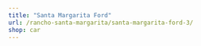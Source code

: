 ```yaml
---
title: "Santa Margarita Ford"
url: /rancho-santa-margarita/santa-margarita-ford-3/
shop: car
---
```

